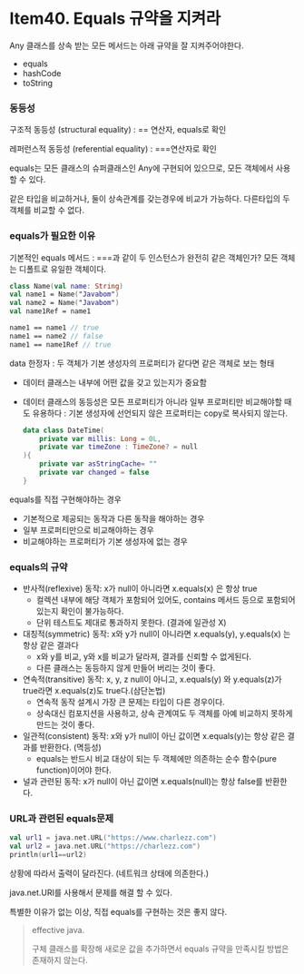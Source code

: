 # Item40. Equals 규약을 지켜라

Any 클래스를 상속 받는 모든 메서드는 아래 규약을 잘 지켜주어야한다.

- equals
- hashCode
- toString



### 동등성

구조적 동등성 (structural equality) : == 연산자, equals로 확인

레퍼런스적 동등성 (referential equality) : ===연산자로 확인

equals는 모든 클래스의 슈퍼클래스인 Any에 구현되어 있으므로, 모든 객체에서 사용할 수 있다.

같은 타입을 비교하거나, 둘이 상속관계를 갖는경우에 비교가 가능하다. 다른타입의 두 객체를 비교할 수 없다.



### equals가 필요한 이유

기본적인 equals 메서드 : ===과 같이 두 인스턴스가 완전히 같은 객체인가? 모든 객체는 디폴트로 유일한 객체이다.

```kotlin
class Name(val name: String)
val name1 = Name("Javabom")
val name2 = Name("Javabom")
val name1Ref = name1

name1 == name1 // true
name1 == name2 // false
name1 == name1Ref // true
```

data 한정자 : 두 객체가 기본 생성자의 프로퍼티가 같다면 같은 객체로 보는 형태

- 데이터 클래스는 내부에 어떤 값을 갖고 있는지가 중요함

- 데이터 클래스의 동등성은 모든 프로퍼티가 아니라 일부 프로퍼티만 비교해야할 때도 유용하다 : 기본 생성자에 선언되지 않은 프로퍼티는 copy로 복사되지 않는다.

  ```kotlin
  data class DateTime(
      private var millis: Long = 0L,
      private var timeZone : TimeZone? = null
  ){
      private var asStringCache= ""
      private var changed = false
  }
  ```

equals를 직접 구현해야하는 경우

- 기본적으로 제공되는 동작과 다른 동작을 해야하는 경우
- 일부 프로퍼티만으로 비교해야하는 경우
- 비교해야하는 프로퍼티가 기본 생성자에 없는 경우



### equals의 규약

- 반사적(reflexive) 동작: x가 null이 아니라면 x.equals(x) 은 항상 true
    - 컬렉션 내부에 해당 객체가 포함되어 있어도, contains 메서드 등으로 포함되어있는지 확인이 불가능하다.
    - 단위 테스트도 제대로 통과하지 못한다. (결과에 일관성 X)
- 대칭적(symmetric) 동작: x와 y가 null이 아니라면 x.equals(y), y.equals(x) 는 항상 같은 결과다
    - x와 y를 비교, y와 x를 비교가 달라져, 결과를 신뢰할 수 없게된다.
    - 다른 클래스는 동등하지 않게 만들어 버리는 것이 좋다.
- 연속적(transitive) 동작: x, y, z null이 아니고, x.equals(y) 와 y.equals(z)가 true라면 x.equals(z)도 true다.(삼단논법)
    - 연속적 동작 설계시 가장 큰 문제는 타입이 다른 경우이다.
    - 상속대신 컴포지션을 사용하고, 상속 관계여도 두 객체를 아예 비교하지 못하게 만드는 것이 좋다.
- 일관적(consistent) 동작: x와 y가 null이 아닌 값이면 x.equals(y)는 항상 같은 결과를 반환한다. (멱등성)
    - equals는 반드시 비교 대상이 되는 두 객체에만 의존하는 순수 함수(pure function)이어야 한다.
- 널과 관련된 동작: x가 null이 아닌 값이면 x.equals(null)는 항상 false를 반환한다.



### URL과 관련된 equals문제

```kotlin 
val url1 = java.net.URL("https://www.charlezz.com")
val url2 = java.net.URL("https://charlezz.com")
println(url1==url2)
```

상황에 따라서 출력이 달라진다. (네트워크 상태에 의존한다.)

java.net.URI를 사용해서 문제를 해결 할 수 있다.



특별한 이유가 없는 이상, 직접 equals를 구현하는 것은 좋지 않다.

> effective java.
>
> 구체 클래스를 확장해 새로운 값을 추가하면서 equals 규약을 만족시킬 방법은 존재하지 않는다.



